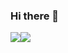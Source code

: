 ### Hi there 👋

<div style="display: flex; justify-content: between;">
  <a href="https://github.com/anuraghazra/convoychat">
    <img align="center" src="https://github-readme-stats.vercel.app/api?username=jackboxx&theme=synthwave" />
  </a>

  <a href="https://github.com/anuraghazra/github-readme-stats">
    <img align="center" src="https://github-readme-stats.vercel.app/api/top-langs/?username=jackboxx&theme=synthwave&hide=css,c" />
  </a>
</div>

